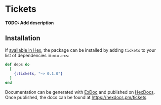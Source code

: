 # Tickets

**TODO: Add description**

## Installation

If [available in Hex](https://hex.pm/docs/publish), the package can be installed
by adding `tickets` to your list of dependencies in `mix.exs`:

```elixir
def deps do
  [
    {:tickets, "~> 0.1.0"}
  ]
end
```

Documentation can be generated with [ExDoc](https://github.com/elixir-lang/ex_doc)
and published on [HexDocs](https://hexdocs.pm). Once published, the docs can
be found at <https://hexdocs.pm/tickets>.

